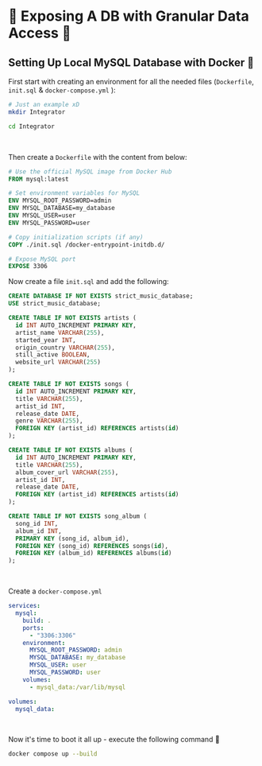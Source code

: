 # 🚫 Exposing A DB with Granular Data Access 🚫

## Setting Up Local MySQL Database with Docker 🐳

First start with creating an environment for all the needed files (`Dockerfile`, `init.sql` & `docker-compose.yml` ):

```bash
# Just an example xD
mkdir Integrator

cd Integrator
```

<br>

Then create a `Dockerfile` with the content from below:

```dockerfile
# Use the official MySQL image from Docker Hub
FROM mysql:latest

# Set environment variables for MySQL
ENV MYSQL_ROOT_PASSWORD=admin
ENV MYSQL_DATABASE=my_database
ENV MYSQL_USER=user
ENV MYSQL_PASSWORD=user

# Copy initialization scripts (if any)
COPY ./init.sql /docker-entrypoint-initdb.d/

# Expose MySQL port
EXPOSE 3306
```

Now create a file `init.sql` and add the following:

```sql
CREATE DATABASE IF NOT EXISTS strict_music_database;
USE strict_music_database;

CREATE TABLE IF NOT EXISTS artists (
  id INT AUTO_INCREMENT PRIMARY KEY,
  artist_name VARCHAR(255),
  started_year INT,
  origin_country VARCHAR(255),
  still_active BOOLEAN,
  website_url VARCHAR(255)
);

CREATE TABLE IF NOT EXISTS songs (
  id INT AUTO_INCREMENT PRIMARY KEY,
  title VARCHAR(255),
  artist_id INT,
  release_date DATE,
  genre VARCHAR(255),
  FOREIGN KEY (artist_id) REFERENCES artists(id)
);

CREATE TABLE IF NOT EXISTS albums (
  id INT AUTO_INCREMENT PRIMARY KEY,
  title VARCHAR(255),
  album_cover_url VARCHAR(255),
  artist_id INT,
  release_date DATE,
  FOREIGN KEY (artist_id) REFERENCES artists(id)
);

CREATE TABLE IF NOT EXISTS song_album (
  song_id INT,
  album_id INT,
  PRIMARY KEY (song_id, album_id),
  FOREIGN KEY (song_id) REFERENCES songs(id),
  FOREIGN KEY (album_id) REFERENCES albums(id)
);

```

<br>

Create a `docker-compose.yml`

```yml
services:
  mysql:
    build: .
    ports:
      - "3306:3306"
    environment:
      MYSQL_ROOT_PASSWORD: admin
      MYSQL_DATABASE: my_database
      MYSQL_USER: user
      MYSQL_PASSWORD: user
    volumes:
      - mysql_data:/var/lib/mysql

volumes:
  mysql_data:
```

<br>

Now it's time to boot it all up - execute the following command 🚀

```bash
docker compose up --build
```
